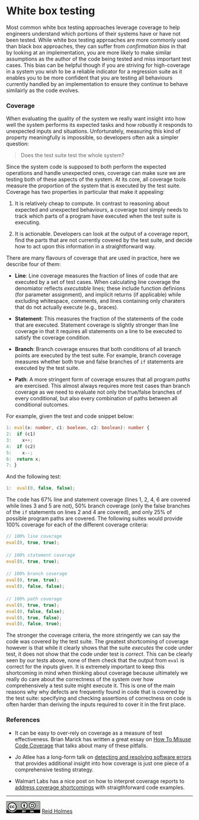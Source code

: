 # White box testing

Most common white box testing approaches leverage coverage to help engineers understand which portions of their systems have or have not been tested. While white box testing approaches are more commonly used than black box approaches, they can suffer from _confirmation bias_ in that by looking at an implementation, you are more likely to make similar assumptions as the author of the code being tested and miss important test cases. This bias can be helpful though if you are striving for high-coverage in a system you wish to be a reliable indicator for a regression suite as it enables you to be more confident that you are testing all behaviours currently handled by an implementation to ensure they continue to behave similairly as the code evolves.

### Coverage

When evaluating the quality of the system we really want insight into how well the system performs its expected tasks and how robustly it responds to unexpected inputs and situations. Unfortunately, measuring this kind of property meaningfully is impossible, so developers often ask a simpler question:

> Does the test suite test the whole system?

Since the system code is supposed to both perform the expected operations and handle unexpected ones, coverage can make sure we are testing both of these aspects of the system. At its core, all coverage tools measure the proportion of the system that is executed by the test suite. Coverage has two properties in particular that make it appealing:

1. It is relatively cheap to compute. In contrast to reasoning about expected and unexpected behaviours, a coverage tool simply needs to track which parts of a program have executed when the test suite is executing.

1. It is actionable. Developers can look at the output of a coverage report, find the parts that are not currently covered by the test suite, and decide how to act upon this information in a straightforward way.

There are many flavours of coverage that are used in practice, here we describe four of them:

* **Line**: Line coverage measures the fraction of lines of code that are executed by a set of test cases. When calculating line coverage the denomiator reflects _executable_ lines; these include function definions (for parameter assignment), and implicit returns (if applicable) while excluding whitespace, comments, and lines containing only charaters that do not actually execute (e.g., braces).

* **Statement**: This measures the fraction of the statements of the code that are executed. Statement coverage is slightly stronger than line coverage in that it requires all statements on a line to be executed to satisfy the coverage condition.

* **Branch**: Branch coverage ensures that both conditions of all branch points are executed by the test suite. For example, branch coverage measures whether both true and false branches of ```if``` statements are executed by the test suite. 

* **Path**: A more stringent form of coverage ensures that all program _paths_ are exercised. This almost always requires more test cases than branch coverage as we need to evaluate not only the true/false branches of every conditional, but also every combination of paths between all conditional outcomes.

For example, given the test and code snippet below:

```typescript
1: eval(x: number, c1: boolean, c2: boolean): number {
2:  if (c1)
3:    x++;
4:  if (c2) 
5:    x--;
6:  return x;
7: }
```

And the following test: 

```typescript
1:	eval(0, false, false);
```

The code has 67% line and statement coverage (lines 1, 2, 4, 6 are covered while lines 3 and 5 are not), 50% branch coverage (only the false branches of the ```if``` statements on lines 2 and 4 are covered), and only 25% of possible program paths are covered. The following suites would provide 100% coverage for each of the different coverage criteria:

```typescript
// 100% line coverage
eval(0, true, true);

// 100% statement coverage
eval(0, true, true);

// 100% branch coverage
eval(0, true, true);
eval(0, false, false);

// 100% path coverage
eval(0, true, true);
eval(0, false, false);
eval(0, true, false);
eval(0, false, true);
```

The stronger the coverage criteria, the more stringently we can say the code was covered by the test suite. The greatest shortcoming of coverage however is that while it clearly shows that the suite _executes_ the code under test, it does not show that the code under test is _correct_. This can be clearly seen by our tests above, none of them check that the output from ```eval``` is correct for the inputs given. It is extremely important to keep this shortcoming in mind when thinking about coverage because ultimately we really do care about the correctness of the system over how comprehensively a test suite might execute it. This is one of the main reasons why why defects are frequently found in code that is covered by the test suite: specifying and checking assertions of correctness on code is often harder than deriving the inputs required to cover it in the first place.


### References


* It can be easy to over-rely on coverage as a measure of test effectiveness. Brian Marick has written a great essay on [How To Misuse Code Coverage](http://www.exampler.com/testing-com/writings/coverage.pdf) that talks about many of these pitfalls.

* Jo Atlee has a long-form talk on [detecting and resolving software errors](
https://livestream.com/itmsstudio/events/6919492/videos/147823325?t=1485444595837) that provides additional insight into how coverage is just one piece of a comprehensive testing strategy.

* Walmart Labs has a nice post on how to interpret coverage reports to [address coverage shortcomings](https://medium.com/walmartlabs/do-you-have-100-code-coverage-10c09a44832b) with straigthforward code examples.

---
[![](figures/CCSA.png "Creative Commons: Attribution-ShareAlike")](https://creativecommons.org/licenses/by-sa/3.0/) [Reid Holmes](https://www.cs.ubc.ca/~rtholmes/)
